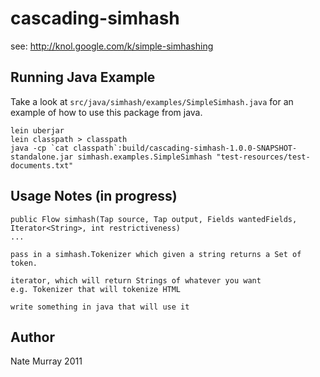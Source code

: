 # cascading-simhash

see: http://knol.google.com/k/simple-simhashing

## Running Java Example

Take a look at `src/java/simhash/examples/SimpleSimhash.java` for an
example of how to use this package from java.

    lein uberjar
    lein classpath > classpath
    java -cp `cat classpath`:build/cascading-simhash-1.0.0-SNAPSHOT-standalone.jar simhash.examples.SimpleSimhash "test-resources/test-documents.txt"

## Usage Notes (in progress)

    public Flow simhash(Tap source, Tap output, Fields wantedFields,
    Iterator<String>, int restrictiveness)
    ...

    pass in a simhash.Tokenizer which given a string returns a Set of
    token. 

    iterator, which will return Strings of whatever you want 
    e.g. Tokenizer that will tokenize HTML

    write something in java that will use it

## Author

Nate Murray 2011

